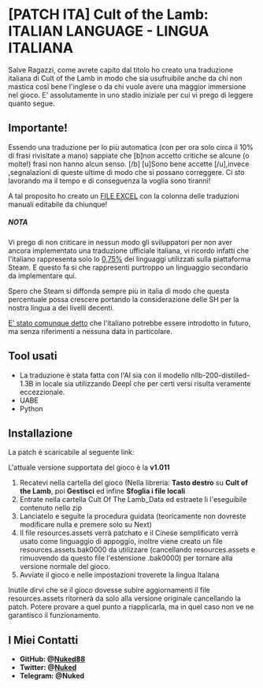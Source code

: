 # [PATCH ITA\] Cult of the Lamb: ITALIAN LANGUAGE - LINGUA ITALIANA

Salve Ragazzi,
come avrete capito dal titolo ho creato una traduzione italiana di Cult of the Lamb in modo che sia usufruibile anche da chi non mastica così bene l'inglese o da chi vuole avere una maggior immersione nel gioco.
E' assolutamente in uno stadio iniziale per cui vi prego di leggere quanto segue. 

## Importante! 
Essendo una traduzione per lo più automatica (con per ora solo circa il 10% di frasi rivisitate a mano) sappiate che [b]non accetto critiche se alcune (o molte!) frasi non hanno alcun senso. [/b]
[u]Sono bene accette [/u],invece ,segnalazioni di queste ultime di modo che si possano correggere.
Ci sto lavorando ma il tempo e di conseguenza la voglia sono tiranni!

A tal proposito ho creato un [FILE EXCEL](https://1drv.ms/x/s!Ao81reUujmbCs-V3KOFRG1KXal11Ug?e=6PPw5x) con la colonna delle traduzioni manuali editabile da chiunque!


##### NOTA 
Vi prego di non criticare in nessun modo gli sviluppatori per non aver ancora implementato una traduzione ufficiale italiana, vi ricordo infatti che l'italiano rappresenta solo lo  [0,75%](https://store.steampowered.com/hwsurvey)  dei linguaggi utilizzati sulla piattaforma Steam. E questo fa si che rappresenti purtroppo un linguaggio secondario da implementare qui.

Spero che Steam si diffonda sempre più in italia di modo che questa percentuale possa crescere portando la considerazione delle SH per la nostra lingua a dei livelli decenti.

[E' stato comunque detto](https://steamcommunity.com/app/1313140/discussions/0/3448087938660044962/#c3448087938660390558/) che l'italiano potrebbe essere introdotto in futuro, ma senza riferimenti a nessuna data in particolare.


## Tool usati 

* La traduzione è stata fatta con l'AI sia con il modello nllb-200-distilled-1.3B in locale sia utilizzando Deepl che per certi versi risulta veramente eccezzionale.
* UABE
* Python



## Installazione 

La patch è scaricabile al seguente link:
<!-- https://www.animecast.net/download/lang_ita_cult_of_the_lamb-v0.2016.zip -->

L'attuale versione supportata del gioco è la **v1.011**


1. Recatevi nella cartella del gioco (Nella libreria: **Tasto destro** su **Cult of the Lamb**, poi **Gestisci** ed infine **Sfoglia i file locali**
2. Entrate nella cartella Cult Of The Lamb_Data ed estraete li l'eseguibile contenuto nello zip
3. Lanciatelo e seguite la procedura guidata (teoricamente non dovreste modificare nulla e premere solo su Next)
4. Il file resources.assets verrà patchato e il Cinese semplificato verrà usato come linguaggio di appoggio, inoltre viene creato un file resources.assets.bak0000 da utilizzare (cancellando resources.assets e rimuovendo da questo file l'estensione .bak0000) per tornare alla versione normale del gioco.
5. Avviate il gioco e nelle impostazioni troverete la lingua Italana


Inutile dirvi che se il gioco dovesse subire aggiornamenti il file resources.assets ritornerà da solo alla versione originale cancellando la patch. Potere provare a quel punto a riapplicarla, ma in quel caso non ve ne garantisco il funzionamento.


## I Miei Contatti

* **GitHub:     @[Nuked88](https://github.com/Nuked88)**
* **Twitter:     @[Nuked](https://twitter.com/Nuked)**
* **Telegram: @Nuked**
